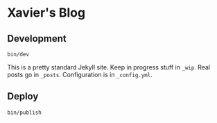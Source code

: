 # Xavier's Blog

## Development

    bin/dev

This is a pretty standard Jekyll site. Keep in progress stuff in `_wip`. Real
posts go in `_posts`. Configuration is in `_config.yml`.

## Deploy

    bin/publish

